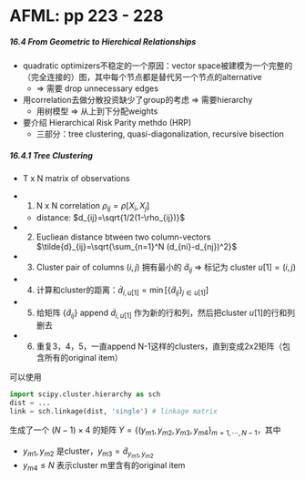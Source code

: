 # AFML: pp 223 - 228

##### 16.4 From Geometric to Hierchical Relationships

- quadratic optimizers不稳定的一个原因：vector space被建模为一个完整的（完全连接的）图，其中每个节点都是替代另一个节点的alternative
    - => 需要 drop unnecessary edges
- 用correlation去做分散投资缺少了group的考虑 => 需要hierarchy
    - 用树模型 => 从上到下分配weights
- 要介绍 Hierarchical Risk Parity methdo (HRP)
    - 三部分：tree clustering, quasi-diagonalization, recursive bisection

##### 16.4.1 Tree Clustering

- T x N matrix of observations

- 1. N x N correlation $\rho_{ij}=\rho[X_i,X_j]$

    - distance: $d_{ij}=\sqrt{1/2(1-\rho_{ij})}$

- 2. Eucliean distance btween two column-vectors $\tilde{d}_{ij}=\sqrt{\sum_{n=1}^N (d_{ni}-d_{nj})^2}$

- 3. Cluster pair of columns $(i,j)$ 拥有最小的 $\tilde{d}_{ij}$ => 标记为 cluster $u[1]=(i,j)$

- 4. 计算和cluster的距离：$\dot{d}_{i,u[1]}=\min[\{\tilde{d}_{ij}\}_{j\in u[1]}]$ 

- 5. 给矩阵 $\{\tilde{d}_{ij}\}$ append $\dot{d}_{i,u[1]}$ 作为新的行和列，然后把cluster $u[1]$的行和列删去

- 6. 重复3，4，5，一直append N-1这样的clusters，直到变成2x2矩阵（包含所有的original item）

可以使用

```python
import scipy.cluster.hierarchy as sch
dist = ...
link = sch.linkage(dist, 'single') # linkage matrix
```

生成了一个 $(N-1)\times 4$ 的矩阵 $Y=\{(y_{m1},y_{m2},y_{m3},y_{m4}\}_{m=1,\cdots,N-1}$，其中

- $y_{m1},y_{m2}$ 是cluster，$y_{m3}=\tilde{d}_{y_{m1},y_{m2}}$
- $y_{m4}\le N$ 表示cluster m里含有的original item
